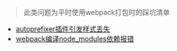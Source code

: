 > 此类问题为平时使用webpack打包时的踩坑清单

+ [autoprefixer插件引发样式丢失](./style-autoprefixer.md)
+ [webpack编译node_modules依赖报错](./failed-to-compile-node-modules-component.md)